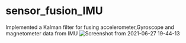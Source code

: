 # sensor_fusion_IMU
Implemented a Kalman filter for fusing accelerometer,Gyroscope and magnetometer data from IMU
![Screenshot from 2021-06-27 19-44-13](https://user-images.githubusercontent.com/54012619/123627610-f0ce9680-d831-11eb-8654-cfef08d624ce.png)
